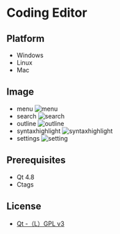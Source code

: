 # Coding Editor

## Platform

- Windows
- Linux
- Mac

## Image

- menu
  ![menu](https://user-images.githubusercontent.com/42742556/50400084-62dc4580-07c7-11e9-9ea2-9b8dd8bb3cca.gif)
- search
  ![search](https://user-images.githubusercontent.com/42742556/50400095-6ff93480-07c7-11e9-8fd8-41dd56d3d028.gif)
- outline
  ![outline](https://user-images.githubusercontent.com/42742556/50400091-696abd00-07c7-11e9-8dbc-90b6df665b68.gif)
- syntaxhighlight
  ![syntaxhighlight](https://user-images.githubusercontent.com/42742556/50400099-77204280-07c7-11e9-8f26-f9474c37bd70.gif)
- settings
  ![setting](https://user-images.githubusercontent.com/42742556/50400102-78516f80-07c7-11e9-8038-870aa82a986d.gif)

## Prerequisites

- Qt 4.8
- Ctags

## License

- [Qt -（L）GPL v3](https://www.qt.io/licensing)
